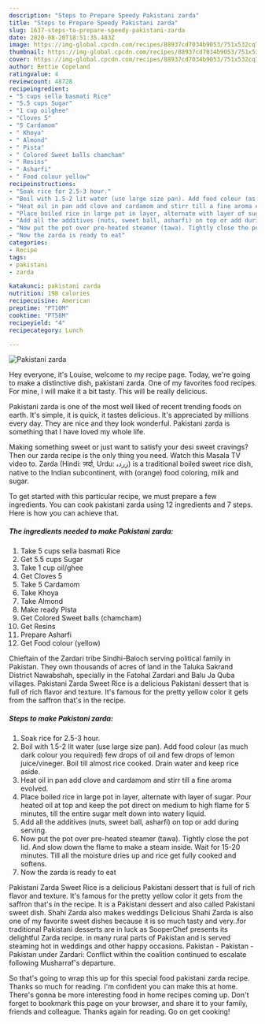```yaml
---
description: "Steps to Prepare Speedy Pakistani zarda"
title: "Steps to Prepare Speedy Pakistani zarda"
slug: 1637-steps-to-prepare-speedy-pakistani-zarda
date: 2020-08-20T18:51:35.483Z
image: https://img-global.cpcdn.com/recipes/88937cd7034b9053/751x532cq70/pakistani-zarda-recipe-main-photo.jpg
thumbnail: https://img-global.cpcdn.com/recipes/88937cd7034b9053/751x532cq70/pakistani-zarda-recipe-main-photo.jpg
cover: https://img-global.cpcdn.com/recipes/88937cd7034b9053/751x532cq70/pakistani-zarda-recipe-main-photo.jpg
author: Bettie Copeland
ratingvalue: 4
reviewcount: 48728
recipeingredient:
- "5 cups sella basmati Rice"
- "5.5 cups Sugar"
- "1 cup oilghee"
- "Cloves 5"
- "5 Cardamom"
- " Khoya"
- " Almond"
- " Pista"
- " Colored Sweet balls chamcham"
- " Resins"
- " Asharfi"
- " Food colour yellow"
recipeinstructions:
- "Soak rice for 2.5-3 hour."
- "Boil with 1.5-2 lit water (use large size pan). Add food colour (as much dark colour you required) few drops of oil and few drops of lemon juice/vineger. Boil till almost rice cooked. Drain water and keep rice aside."
- "Heat oil in pan add clove and cardamom and stirr till a fine aroma evolved."
- "Place boiled rice in large pot in layer, alternate with layer of sugar. Pour heated oil at top and keep the pot direct on medium to high flame for 5 minutes, till the entire sugar melt down into watery liquid."
- "Add all the additives (nuts, sweet ball, asharfi) on top or add during serving."
- "Now put the pot over pre-heated steamer (tawa). Tightly close the pot lid. And slow down the flame to make a steam inside. Wait for 15-20 minutes. Till all the moisture dries up and rice get fully cooked and softens."
- "Now the zarda is ready to eat"
categories:
- Recipe
tags:
- pakistani
- zarda

katakunci: pakistani zarda 
nutrition: 198 calories
recipecuisine: American
preptime: "PT10M"
cooktime: "PT58M"
recipeyield: "4"
recipecategory: Lunch

---
```



![Pakistani zarda](https://img-global.cpcdn.com/recipes/88937cd7034b9053/751x532cq70/pakistani-zarda-recipe-main-photo.jpg)

Hey everyone, it's Louise, welcome to my recipe page. Today, we're going to make a distinctive dish, pakistani zarda. One of my favorites food recipes. For mine, I will make it a bit tasty. This will be really delicious.

Pakistani zarda is one of the most well liked of recent trending foods on earth. It's simple, it is quick, it tastes delicious. It's appreciated by millions every day. They are nice and they look wonderful. Pakistani zarda is something that I have loved my whole life.

Making something sweet or just want to satisfy your desi sweet cravings? Then our zarda recipe is the only thing you need. Watch this Masala TV video to. Zarda (Hindi: ज़र्दा, Urdu: زردہ‎) is a traditional boiled sweet rice dish, native to the Indian subcontinent, with (orange) food coloring, milk and sugar.


To get started with this particular recipe, we must prepare a few ingredients. You can cook pakistani zarda using 12 ingredients and 7 steps. Here is how you can achieve that.

<!--inarticleads1-->

##### The ingredients needed to make Pakistani zarda:

1. Take 5 cups sella basmati Rice
1. Get 5.5 cups Sugar
1. Take 1 cup oil/ghee
1. Get Cloves 5
1. Take 5 Cardamom
1. Take  Khoya
1. Take  Almond
1. Make ready  Pista
1. Get  Colored Sweet balls (chamcham)
1. Get  Resins
1. Prepare  Asharfi
1. Get  Food colour (yellow)


Chieftain of the Zardari tribe Sindhi-Baloch serving political family in Pakistan. They own thousands of acres of land in the Taluka Sakrand District Nawabshah, specially in the Fatohal Zardari and Balu Ja Quba villages. Pakistani Zarda Sweet Rice is a delicious Pakistani dessert that is full of rich flavor and texture. It&#39;s famous for the pretty yellow color it gets from the saffron that&#39;s in the recipe. 

<!--inarticleads2-->

##### Steps to make Pakistani zarda:

1. Soak rice for 2.5-3 hour.
1. Boil with 1.5-2 lit water (use large size pan). Add food colour (as much dark colour you required) few drops of oil and few drops of lemon juice/vineger. Boil till almost rice cooked. Drain water and keep rice aside.
1. Heat oil in pan add clove and cardamom and stirr till a fine aroma evolved.
1. Place boiled rice in large pot in layer, alternate with layer of sugar. Pour heated oil at top and keep the pot direct on medium to high flame for 5 minutes, till the entire sugar melt down into watery liquid.
1. Add all the additives (nuts, sweet ball, asharfi) on top or add during serving.
1. Now put the pot over pre-heated steamer (tawa). Tightly close the pot lid. And slow down the flame to make a steam inside. Wait for 15-20 minutes. Till all the moisture dries up and rice get fully cooked and softens.
1. Now the zarda is ready to eat


Pakistani Zarda Sweet Rice is a delicious Pakistani dessert that is full of rich flavor and texture. It&#39;s famous for the pretty yellow color it gets from the saffron that&#39;s in the recipe. It is a Pakistani dessert and also called Pakistani sweet dish. Shahi Zarda also makes weddings Delicious Shahi Zarda is also one of my favorite sweet dishes because it is so much tasty and very..for traditional Pakistani desserts are in luck as SooperChef presents its delightful Zarda recipe. in many rural parts of Pakistan and is served steaming hot in weddings and other happy occasions. Pakistan - Pakistan - Pakistan under Zardari: Conflict within the coalition continued to escalate following Musharraf&#39;s departure. 

So that's going to wrap this up for this special food pakistani zarda recipe. Thanks so much for reading. I'm confident you can make this at home. There's gonna be more interesting food in home recipes coming up. Don't forget to bookmark this page on your browser, and share it to your family, friends and colleague. Thanks again for reading. Go on get cooking!
